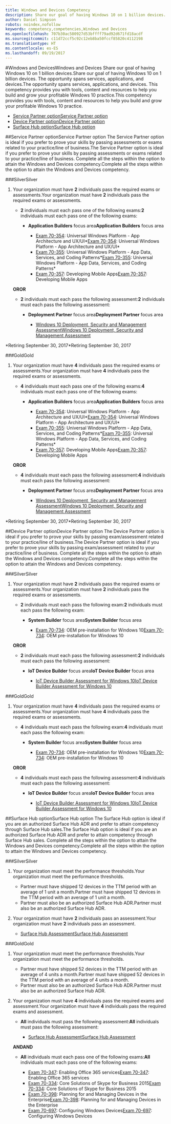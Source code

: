 ```yaml
---
title: Windows and Devices Competency
description: Share our goal of having Windows 10 on 1 billion devices. The opportunity spans services, applications, and devices. This competency provides you with tools, content and resources to help you build and grow your profitable Windows 10 practice.
author: Daniel Simpson
robots: noindex,nofollow
keywords: competency,competencies,Windows and Devices
ms.openlocfilehash: 707b30ac580927d53bffff79ad92d671fd18acdf
ms.sourcegitcommit: c11d72ccf5c92c12eb8ba50fccf85820c4112198
ms.translationtype: HT
ms.contentlocale: es-ES
ms.lasthandoff: 09/19/2017
---
```

#<a name="windows-and-devices"></a><span data-ttu-id="0151f-106">Windows and Devices</span><span class="sxs-lookup"><span data-stu-id="0151f-106">Windows and Devices</span></span> 
<span data-ttu-id="0151f-107">Share our goal of having Windows 10 on 1 billion devices.</span><span class="sxs-lookup"><span data-stu-id="0151f-107">Share our goal of having Windows 10 on 1 billion devices.</span></span> <span data-ttu-id="0151f-108">The opportunity spans services, applications, and devices.</span><span class="sxs-lookup"><span data-stu-id="0151f-108">The opportunity spans services, applications, and devices.</span></span> <span data-ttu-id="0151f-109">This competency provides you with tools, content and resources to help you build and grow your profitable Windows 10 practice.</span><span class="sxs-lookup"><span data-stu-id="0151f-109">This competency provides you with tools, content and resources to help you build and grow your profitable Windows 10 practice.</span></span>

- [<span data-ttu-id="0151f-110">Service Partner option</span><span class="sxs-lookup"><span data-stu-id="0151f-110">Service Partner option</span></span>](#service-partner-option)
- [<span data-ttu-id="0151f-111">Device Partner option</span><span class="sxs-lookup"><span data-stu-id="0151f-111">Device Partner option</span></span>](#device-partner-option)
- [<span data-ttu-id="0151f-112">Surface Hub option</span><span class="sxs-lookup"><span data-stu-id="0151f-112">Surface Hub option</span></span>](#surface-hub-option)

##<a name="service-partner-option"></a><span data-ttu-id="0151f-113">Service Partner option</span><span class="sxs-lookup"><span data-stu-id="0151f-113">Service Partner option</span></span>
<span data-ttu-id="0151f-114">The Service Partner option is ideal if you prefer to prove your skills by passing assessments or exams related to your practice/line of business.</span><span class="sxs-lookup"><span data-stu-id="0151f-114">The Service Partner option is ideal if you prefer to prove your skills by passing assessments or exams related to your practice/line of business.</span></span> <span data-ttu-id="0151f-115">Complete all the steps within the option to attain the Windows and Devices competency.</span><span class="sxs-lookup"><span data-stu-id="0151f-115">Complete all the steps within the option to attain the Windows and Devices competency.</span></span>

###<a name="silver"></a><span data-ttu-id="0151f-116">Silver</span><span class="sxs-lookup"><span data-stu-id="0151f-116">Silver</span></span>
1. <span data-ttu-id="0151f-117">Your organization must have **2** individuals pass the required exams or assessments.</span><span class="sxs-lookup"><span data-stu-id="0151f-117">Your organization must have **2** individuals pass the required exams or assessments.</span></span>

    - <span data-ttu-id="0151f-118">**2** individuals must each pass one of the following exams:</span><span class="sxs-lookup"><span data-stu-id="0151f-118">**2** individuals must each pass one of the following exams:</span></span>

        - <span data-ttu-id="0151f-119">**Application Builders** focus area</span><span class="sxs-lookup"><span data-stu-id="0151f-119">**Application Builders** focus area</span></span>

            - <span data-ttu-id="0151f-120">[Exam 70-354](https://www.microsoft.com/en-us/learning/exam-70-354.aspx): Universal Windows Platform - App Architecture and UX/UI*</span><span class="sxs-lookup"><span data-stu-id="0151f-120">[Exam 70-354](https://www.microsoft.com/en-us/learning/exam-70-354.aspx): Universal Windows Platform - App Architecture and UX/UI*</span></span>
            - <span data-ttu-id="0151f-121">[Exam 70-355](https://www.microsoft.com/en-us/learning/exam-70-355.aspx): Universal Windows Platform - App Data, Services, and Coding Patterns*</span><span class="sxs-lookup"><span data-stu-id="0151f-121">[Exam 70-355](https://www.microsoft.com/en-us/learning/exam-70-355.aspx): Universal Windows Platform - App Data, Services, and Coding Patterns*</span></span>
            - <span data-ttu-id="0151f-122">[Exam 70-357](https://www.microsoft.com/en-us/learning/exam-70-357.aspx): Developing Mobile Apps</span><span class="sxs-lookup"><span data-stu-id="0151f-122">[Exam 70-357](https://www.microsoft.com/en-us/learning/exam-70-357.aspx): Developing Mobile Apps</span></span>

    **<span data-ttu-id="0151f-123">OR</span><span class="sxs-lookup"><span data-stu-id="0151f-123">OR</span></span>**

    - <span data-ttu-id="0151f-124">**2** individuals must each pass the following assessment:</span><span class="sxs-lookup"><span data-stu-id="0151f-124">**2** individuals must each pass the following assessment:</span></span>

        - <span data-ttu-id="0151f-125">**Deployment Partner** focus area</span><span class="sxs-lookup"><span data-stu-id="0151f-125">**Deployment Partner** focus area</span></span>

            - [<span data-ttu-id="0151f-126">Windows 10 Deployment, Security and Management Assessment</span><span class="sxs-lookup"><span data-stu-id="0151f-126">Windows 10 Deployment, Security and Management Assessment</span></span>](https://partneruniversity.microsoft.com/?whr=uri:MicrosoftAccount&courseId=16022&scoId=eGcisv8BC_3806265419)

<span data-ttu-id="0151f-127">*Retiring September 30, 2017</span><span class="sxs-lookup"><span data-stu-id="0151f-127">*Retiring September 30, 2017</span></span>

###<a name="gold"></a><span data-ttu-id="0151f-128">Gold</span><span class="sxs-lookup"><span data-stu-id="0151f-128">Gold</span></span>
1. <span data-ttu-id="0151f-129">Your organization must have **4** individuals pass the required exams or assessments.</span><span class="sxs-lookup"><span data-stu-id="0151f-129">Your organization must have **4** individuals pass the required exams or assessments.</span></span>
    - <span data-ttu-id="0151f-130">**4** individuals must each pass one of the following exams:</span><span class="sxs-lookup"><span data-stu-id="0151f-130">**4** individuals must each pass one of the following exams:</span></span>
        - <span data-ttu-id="0151f-131">**Application Builders** focus area</span><span class="sxs-lookup"><span data-stu-id="0151f-131">**Application Builders** focus area</span></span>

            - <span data-ttu-id="0151f-132">[Exam 70-354](https://www.microsoft.com/en-us/learning/exam-70-354.aspx): Universal Windows Platform - App Architecture and UX/UI*</span><span class="sxs-lookup"><span data-stu-id="0151f-132">[Exam 70-354](https://www.microsoft.com/en-us/learning/exam-70-354.aspx): Universal Windows Platform - App Architecture and UX/UI*</span></span>
            - <span data-ttu-id="0151f-133">[Exam 70-355](https://www.microsoft.com/en-us/learning/exam-70-355.aspx): Universal Windows Platform - App Data, Services, and Coding Patterns*</span><span class="sxs-lookup"><span data-stu-id="0151f-133">[Exam 70-355](https://www.microsoft.com/en-us/learning/exam-70-355.aspx): Universal Windows Platform - App Data, Services, and Coding Patterns*</span></span>
            - <span data-ttu-id="0151f-134">[Exam 70-357](https://www.microsoft.com/en-us/learning/exam-70-357.aspx): Developing Mobile Apps</span><span class="sxs-lookup"><span data-stu-id="0151f-134">[Exam 70-357](https://www.microsoft.com/en-us/learning/exam-70-357.aspx): Developing Mobile Apps</span></span>

    **<span data-ttu-id="0151f-135">OR</span><span class="sxs-lookup"><span data-stu-id="0151f-135">OR</span></span>**

    - <span data-ttu-id="0151f-136">**4** individuals must each pass the following assessment:</span><span class="sxs-lookup"><span data-stu-id="0151f-136">**4** individuals must each pass the following assessment:</span></span>

        - <span data-ttu-id="0151f-137">**Deployment Partner** focus area</span><span class="sxs-lookup"><span data-stu-id="0151f-137">**Deployment Partner** focus area</span></span>

            - [<span data-ttu-id="0151f-138">Windows 10 Deployment, Security and Management Assessment</span><span class="sxs-lookup"><span data-stu-id="0151f-138">Windows 10 Deployment, Security and Management Assessment</span></span>](https://partneruniversity.microsoft.com/?whr=uri:MicrosoftAccount&courseId=16022&scoId=eGcisv8BC_3806265419)

<span data-ttu-id="0151f-139">*Retiring September 30, 2017</span><span class="sxs-lookup"><span data-stu-id="0151f-139">*Retiring September 30, 2017</span></span>

##<a name="device-partner-option"></a><span data-ttu-id="0151f-140">Device Partner option</span><span class="sxs-lookup"><span data-stu-id="0151f-140">Device Partner option</span></span>
<span data-ttu-id="0151f-141">The Device Partner option is ideal if you prefer to prove your skills by passing exam/assessment related to your practice/line of business.</span><span class="sxs-lookup"><span data-stu-id="0151f-141">The Device Partner option is ideal if you prefer to prove your skills by passing exam/assessment related to your practice/line of business.</span></span> <span data-ttu-id="0151f-142">Complete all the steps within the option to attain the Windows and Devices competency.</span><span class="sxs-lookup"><span data-stu-id="0151f-142">Complete all the steps within the option to attain the Windows and Devices competency.</span></span>

###<a name="silver"></a><span data-ttu-id="0151f-143">Silver</span><span class="sxs-lookup"><span data-stu-id="0151f-143">Silver</span></span>
1. <span data-ttu-id="0151f-144">Your organization must have **2** individuals pass the required exams or assessments.</span><span class="sxs-lookup"><span data-stu-id="0151f-144">Your organization must have **2** individuals pass the required exams or assessments.</span></span>

    - <span data-ttu-id="0151f-145">**2** individuals must each pass the following exam:</span><span class="sxs-lookup"><span data-stu-id="0151f-145">**2** individuals must each pass the following exam:</span></span>

        - <span data-ttu-id="0151f-146">**System Builder** focus area</span><span class="sxs-lookup"><span data-stu-id="0151f-146">**System Builder** focus area</span></span>

            - <span data-ttu-id="0151f-147">[Exam 70-734](https://www.microsoft.com/en-us/learning/exam-70-734.aspx): OEM pre-installation for Windows 10</span><span class="sxs-lookup"><span data-stu-id="0151f-147">[Exam 70-734](https://www.microsoft.com/en-us/learning/exam-70-734.aspx): OEM pre-installation for Windows 10</span></span>

    **<span data-ttu-id="0151f-148">OR</span><span class="sxs-lookup"><span data-stu-id="0151f-148">OR</span></span>**

    - <span data-ttu-id="0151f-149">**2** individuals must each pass the following assessment:</span><span class="sxs-lookup"><span data-stu-id="0151f-149">**2** individuals must each pass the following assessment:</span></span>

        - <span data-ttu-id="0151f-150">**IoT Device Builder** focus area</span><span class="sxs-lookup"><span data-stu-id="0151f-150">**IoT Device Builder** focus area</span></span>

            - [<span data-ttu-id="0151f-151">IoT Device Builder Assessment for Windows 10</span><span class="sxs-lookup"><span data-stu-id="0151f-151">IoT Device Builder Assessment for Windows 10</span></span>](https://partneruniversity.microsoft.com/?whr=uri:MicrosoftAccount&courseId=15887&scoId=mwJPK2B8B_9004778676)

###<a name="gold"></a><span data-ttu-id="0151f-152">Gold</span><span class="sxs-lookup"><span data-stu-id="0151f-152">Gold</span></span>
1. <span data-ttu-id="0151f-153">Your organization must have **4** individuals pass the required exams or assessments.</span><span class="sxs-lookup"><span data-stu-id="0151f-153">Your organization must have **4** individuals pass the required exams or assessments.</span></span>

    - <span data-ttu-id="0151f-154">**4** individuals must each pass the following exam:</span><span class="sxs-lookup"><span data-stu-id="0151f-154">**4** individuals must each pass the following exam:</span></span>

        - <span data-ttu-id="0151f-155">**System Builder** focus area</span><span class="sxs-lookup"><span data-stu-id="0151f-155">**System Builder** focus area</span></span>

            - <span data-ttu-id="0151f-156">[Exam 70-734](https://www.microsoft.com/en-us/learning/exam-70-734.aspx): OEM pre-installation for Windows 10</span><span class="sxs-lookup"><span data-stu-id="0151f-156">[Exam 70-734](https://www.microsoft.com/en-us/learning/exam-70-734.aspx): OEM pre-installation for Windows 10</span></span>

    **<span data-ttu-id="0151f-157">OR</span><span class="sxs-lookup"><span data-stu-id="0151f-157">OR</span></span>**

    - <span data-ttu-id="0151f-158">**4** individuals must each pass the following assessment:</span><span class="sxs-lookup"><span data-stu-id="0151f-158">**4** individuals must each pass the following assessment:</span></span>

        - <span data-ttu-id="0151f-159">**IoT Device Builder** focus area</span><span class="sxs-lookup"><span data-stu-id="0151f-159">**IoT Device Builder** focus area</span></span>
        
            - [<span data-ttu-id="0151f-160">IoT Device Builder Assessment for Windows 10</span><span class="sxs-lookup"><span data-stu-id="0151f-160">IoT Device Builder Assessment for Windows 10</span></span>](https://partneruniversity.microsoft.com/?whr=uri:MicrosoftAccount&courseId=15887&scoId=mwJPK2B8B_9004778676)

##<a name="surface-hub-option"></a><span data-ttu-id="0151f-161">Surface Hub option</span><span class="sxs-lookup"><span data-stu-id="0151f-161">Surface Hub option</span></span>
<span data-ttu-id="0151f-162">The Surface Hub option is ideal if you are an authorized Surface Hub ADR and prefer to attain competency through Surface Hub sales.</span><span class="sxs-lookup"><span data-stu-id="0151f-162">The Surface Hub option is ideal if you are an authorized Surface Hub ADR and prefer to attain competency through Surface Hub sales.</span></span> <span data-ttu-id="0151f-163">Complete all the steps within the option to attain the Windows and Devices competency.</span><span class="sxs-lookup"><span data-stu-id="0151f-163">Complete all the steps within the option to attain the Windows and Devices competency.</span></span>

###<a name="silver"></a><span data-ttu-id="0151f-164">Silver</span><span class="sxs-lookup"><span data-stu-id="0151f-164">Silver</span></span>
1. <span data-ttu-id="0151f-165">Your organization must meet the performance thresholds.</span><span class="sxs-lookup"><span data-stu-id="0151f-165">Your organization must meet the performance thresholds.</span></span>

    - <span data-ttu-id="0151f-166">Partner must have shipped 12 devices in the TTM period with an average of 1 unit a month.</span><span class="sxs-lookup"><span data-stu-id="0151f-166">Partner must have shipped 12 devices in the TTM period with an average of 1 unit a month.</span></span>
    - <span data-ttu-id="0151f-167">Partner must also be an authorized Surface Hub ADR.</span><span class="sxs-lookup"><span data-stu-id="0151f-167">Partner must also be an authorized Surface Hub ADR.</span></span>

2. <span data-ttu-id="0151f-168">Your organization must have **2** individuals pass an assessment.</span><span class="sxs-lookup"><span data-stu-id="0151f-168">Your organization must have **2** individuals pass an assessment.</span></span>

    - [<span data-ttu-id="0151f-169">Surface Hub Assessment</span><span class="sxs-lookup"><span data-stu-id="0151f-169">Surface Hub Assessment</span></span>](https://PartnerUniversity.microsoft.com?whr=uri:MicrosoftAccount&courseId=16722&scoId=jcNMRQouC_5906265419)


###<a name="gold"></a><span data-ttu-id="0151f-170">Gold</span><span class="sxs-lookup"><span data-stu-id="0151f-170">Gold</span></span>
1. <span data-ttu-id="0151f-171">Your organization must meet the performance thresholds.</span><span class="sxs-lookup"><span data-stu-id="0151f-171">Your organization must meet the performance thresholds.</span></span>

    - <span data-ttu-id="0151f-172">Partner must have shipped 52 devices in the TTM period with an average of 4 units a month.</span><span class="sxs-lookup"><span data-stu-id="0151f-172">Partner must have shipped 52 devices in the TTM period with an average of 4 units a month.</span></span>
    - <span data-ttu-id="0151f-173">Partner must also be an authorized Surface Hub ADR.</span><span class="sxs-lookup"><span data-stu-id="0151f-173">Partner must also be an authorized Surface Hub ADR.</span></span>

2. <span data-ttu-id="0151f-174">Your organization must have **4** individuals pass the required exams and assessment.</span><span class="sxs-lookup"><span data-stu-id="0151f-174">Your organization must have **4** individuals pass the required exams and assessment.</span></span>

    - <span data-ttu-id="0151f-175">**All** individuals must pass the following assessment:</span><span class="sxs-lookup"><span data-stu-id="0151f-175">**All** individuals must pass the following assessment:</span></span>
    
        - [<span data-ttu-id="0151f-176">Surface Hub Assessment</span><span class="sxs-lookup"><span data-stu-id="0151f-176">Surface Hub Assessment</span></span>](https://PartnerUniversity.microsoft.com?whr=uri:MicrosoftAccount&courseId=16722&scoId=jcNMRQouC_5906265419)
    
    **<span data-ttu-id="0151f-177">AND</span><span class="sxs-lookup"><span data-stu-id="0151f-177">AND</span></span>**

    - <span data-ttu-id="0151f-178">**All** individuals must each pass one of the following exams:</span><span class="sxs-lookup"><span data-stu-id="0151f-178">**All** individuals must each pass one of the following exams:</span></span>

        - <span data-ttu-id="0151f-179">[Exam 70-347](https://www.microsoft.com/en-us/learning/exam-70-347.aspx): Enabling Office 365 services</span><span class="sxs-lookup"><span data-stu-id="0151f-179">[Exam 70-347](https://www.microsoft.com/en-us/learning/exam-70-347.aspx): Enabling Office 365 services</span></span>
        - <span data-ttu-id="0151f-180">[Exam 70-334](https://www.microsoft.com/en-us/learning/exam-70-334.aspx): Core Solutions of Skype for Business 2015</span><span class="sxs-lookup"><span data-stu-id="0151f-180">[Exam 70-334](https://www.microsoft.com/en-us/learning/exam-70-334.aspx): Core Solutions of Skype for Business 2015</span></span> 
        - <span data-ttu-id="0151f-181">[Exam 70-398](https://www.microsoft.com/en-us/learning/exam-70-398.aspx): Planning for and Managing Devices in the Enterprise</span><span class="sxs-lookup"><span data-stu-id="0151f-181">[Exam 70-398](https://www.microsoft.com/en-us/learning/exam-70-398.aspx): Planning for and Managing Devices in the Enterprise</span></span>
        - <span data-ttu-id="0151f-182">[Exam 70-697](https://www.microsoft.com/en-us/learning/exam-70-697.aspx): Configuring Windows Devices</span><span class="sxs-lookup"><span data-stu-id="0151f-182">[Exam 70-697](https://www.microsoft.com/en-us/learning/exam-70-697.aspx): Configuring Windows Devices</span></span> 



      



 


